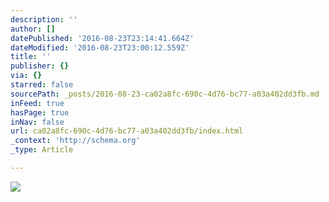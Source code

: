 ```yaml
---
description: ''
author: []
datePublished: '2016-08-23T23:14:41.664Z'
dateModified: '2016-08-23T23:00:12.559Z'
title: ''
publisher: {}
via: {}
starred: false
sourcePath: _posts/2016-08-23-ca02a8fc-690c-4d76-bc77-a03a402dd3fb.md
inFeed: true
hasPage: true
inNav: false
url: ca02a8fc-690c-4d76-bc77-a03a402dd3fb/index.html
_context: 'http://schema.org'
_type: Article

---
```

![](https://the-grid-user-content.s3-us-west-2.amazonaws.com/04b553f2-b3d4-4733-81c9-3c43cecac220.jpg)